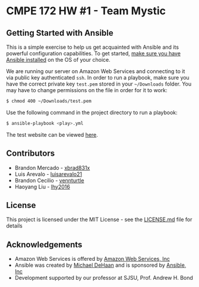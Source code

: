 # CMPE 172 HW #1 - Team Mystic
## Getting Started with Ansible
This is a simple exercise to help us get acquainted with Ansible and its powerful configuration capabilities. To get started, [make sure you have Ansible installed](http://docs.ansible.com/ansible/latest/intro_installation.html) on the OS of your choice.

We are running our server on Amazon Web Services and connecting to it via public key authenticated `ssh`. In order to run a playbook, make sure you have the correct private key `test.pem` stored in your `~/Downloads` folder. You may have to change permissions on the file in order for it to work:

~~~bash
$ chmod 400 ~/Downloads/test.pem
~~~

Use the following command in the project directory to run a playbook:

~~~bash
$ ansible-playbook <play>.yml
~~~

The test website can be viewed [here](http://ec2-18-219-141-153.us-east-2.compute.amazonaws.com).

## Contributors
* Brandon Mercado - [xbrad831x](https://github.com/xbrad831x)
* Luis Arevalo - [luisarevalo21](https://github.com/luisarevalo21)
* Brandon Cecilio - [vennturtle](https://github.com/vennturtle)
* Haoyang Liu - [lhy2016](https://github.com/lhy2016)

## License

This project is licensed under the MIT License - see the [LICENSE.md](/LICENSE.md) file for details

## Acknowledgements
* Amazon Web Services is offered by [Amazon Web Services, Inc](https://aws.amazon.com/)
* Ansible was created by [Michael DeHaan](https://github.com/mpdehaan) and is sponsored by [Ansible, Inc](https://www.ansible.com/)
* Development supported by our professor at SJSU, Prof. Andrew H. Bond
